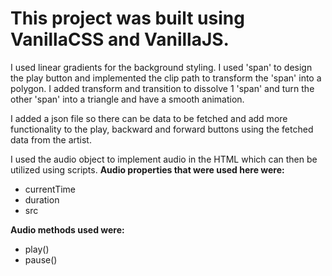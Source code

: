 # This project was built using VanillaCSS and VanillaJS.

I used linear gradients for the background styling.
I used 'span' to design the play button and implemented the clip path to transform the 'span' into a polygon.
I added transform and transition to dissolve 1 'span' and turn the other 'span' into a triangle and have a smooth animation.

I added a json file so there can be data to be fetched and add more functionality to the play, backward and forward buttons using the fetched data from the artist.

I used the audio object to implement audio in the HTML which can then be utilized using scripts. 
**Audio properties that were used here were:**
* currentTime
* duration
* src

**Audio methods used were:**
* play()
* pause()

